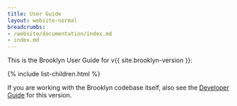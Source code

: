 ```yaml
---
title: User Guide
layout: website-normal
breadcrumbs:
- /website/documentation/index.md
- index.md
---
```


This is the Brooklyn User Guide for v{{ site.brooklyn-version }}:

{% include list-children.html %}

If you are working with the Brooklyn codebase itself, also see the [Developer Guide](dev/) for this version.
